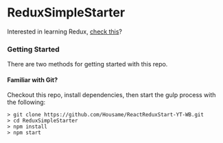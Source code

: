 # ReduxSimpleStarter

Interested in learning Redux,  [check this](https://www.udemy.com/react-redux/)?

### Getting Started

There are two methods for getting started with this repo.

#### Familiar with Git?
Checkout this repo, install dependencies, then start the gulp process with the following:

```
> git clone https://github.com/Housame/ReactReduxStart-YT-WB.git
> cd ReduxSimpleStarter
> npm install
> npm start
```
